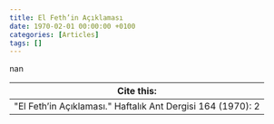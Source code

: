```yaml
---
title: El Feth’in Açıklaması
date: 1970-02-01 00:00:00 +0100
categories: [Articles]
tags: []
---
```


nan

| Cite this:   |
|--------|
| "El Feth’in Açıklaması." Haftalık Ant Dergisi 164 (1970): 2 

